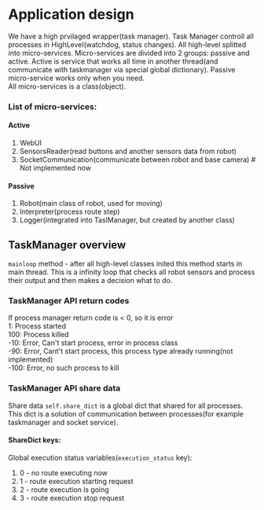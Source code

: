 # Application design
We have a high prvilaged wrapper(task manager). Task Manager controll all processes in HighLevel(watchdog, status changes). All high-level splitted into micro-services.
Micro-services are divided into 2 groups: passive and active. Active is service that works all time in another thread(and communicate with taskmanager via special global dictionary). Passive micro-service works only when you need. </br>
All micro-services is a class(object). </br>
### List of micro-services: 
#### Active
1. WebUI
2. SensorsReader(read buttons and another sensors data from robot)
3. SocketCommunication(communicate between robot and base camera) # Not implemented now
#### Passive
1. Robot(main class of robot, used for moving)
2. Interpreter(process route step)
3. Logger(integrated into TaslManager, but created by another class)

## TaskManager overview
`mainloop` method - after all high-level classes inited this method starts in main thread. This is a infinity loop that checks all robot sensors and process their output and then makes a decision what to do.

### TaskManager API return codes
If process manager return code is < 0, so it is error </br>
1: Process started </br>
100: Process killed </br>
-10: Error, Can't start process, error in process class</br>
-90: Error, Cant't start process, this process type already running(not implemented)</br>
-100: Error, no such process to kill

### TaskManager API share data
Share data `self.share_dict` is a global dict that shared for all processes. This dict is a solution of communication between processes(for example taskmanager and socket service).
#### ShareDict keys:
Global execution status variables(`execution_status` key):</br>
1. 0 - no route executing now
2. 1 - route execution starting request
3. 2 - route execution is going
4. 3 - route execution stop request
